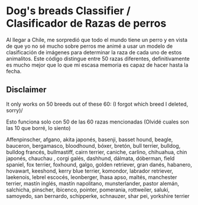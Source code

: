 <h1>Dog's breads Classifier / Clasificador de Razas de perros</h1>
  <p>Al llegar a Chile, me sorpredió que todo el mundo tiene un perro y en vista de que yo no sé mucho sobre perros me animé a usar un modelo de clasificación de imágenes para determinar la raza de cada uno de estos animalitos. Este código distingue entre 50 razas diferentes, definitivamente es mucho mejor que lo que mi escasa memoria es capaz de hacer hasta la fecha.
</p>
<h2>Disclaimer</h2>
<p>It only works on 50 breeds out of these 60: (I forgot which breed I deleted, sorry)/</p>
<p>Esto funciona solo con 50 de las 60 razas mencionadas (Olvidé cuales son las 10 que borré, lo siento)</p>

Affenpinscher, afgano, akita japonés, basenji, basset hound, beagle, bauceron, bergamasco, bloodhound, bóxer, bretón, bull terrier, bulldog, bulldog francés, bullmastiff, cairn terrier, caniche, carlino, chihuahua, chin japonés, chauchau , corgi galés, dashhund, dálmata, dóberman, field spaniel, fox terrier, foxhound, galgo, golden retriever, gran danés, habanero, hovawart, keeshond, kerry blue terrier, komondor, labrador retriever, laekenois, lebrel escocés, leonberger, lhasa apso, maltés, manchester terrier, mastín inglés, mastín napolitano, munsterlander, pastor alemán, salchicha, pinscher, ibicenco, pointer, pomerania, rottweiler, saluki, samoyedo, san bernardo, schipperke, schnauzer, shar pei, yorkshire terrier</p>
